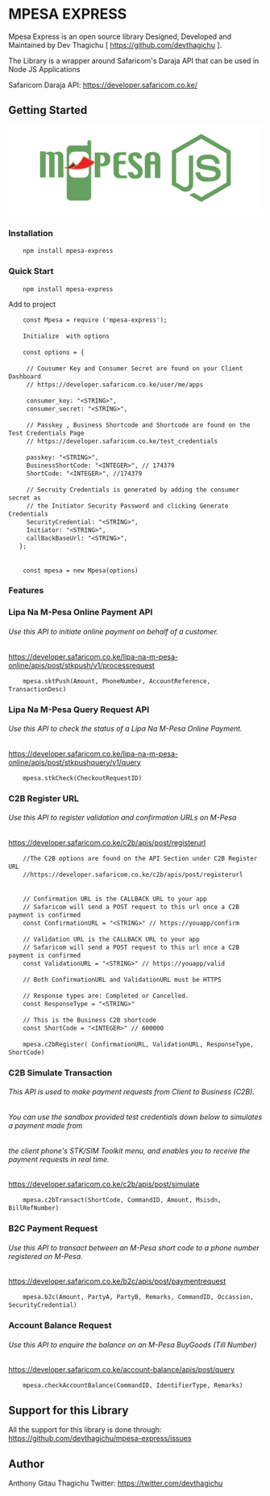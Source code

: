  # MPESA EXPRESS
 
 Mpesa Express is an open source library Designed, Developed and Maintained by Dev Thagichu [ https://github.com/devthagichu ].
 
 The Library is a wrapper around Safaricom's Daraja API that can be used in Node JS Applications
 
 Safaricom Daraja API: https://developer.safaricom.co.ke/
 
 
 
 ## Getting Started
![mpesa express](nodejs.png)


### Installation 

        npm install mpesa-express



### Quick Start

        npm install mpesa-express  

Add to project

        const Mpesa = require ('mpesa-express');

        Initialize  with options
 
        const options = {

         // Cousumer Key and Consumer Secret are found on your Client Dashboard
         // https://developer.safaricom.co.ke/user/me/apps

         consumer_key: "<STRING>",
         consumer_secret: "<STRING>",

         // Passkey , Business Shortcode and Shortcode are found on the Test Credentials Page
         // https://developer.safaricom.co.ke/test_credentials

         passkey: "<STRING>",
         BusinessShortCode: "<INTEGER>", // 174379
         ShortCode: "<INTEGER>", //174379

         // Secruity Credentials is generated by adding the consumer secret as 
         // the Initiator Security Password and clicking Generate Credentials
         SecurityCredential: "<STRING>",
         Initiator: "<STRING>",
         callBackBaseUrl: "<STRING>",
       };
 
    
        const mpesa = new Mpesa(options)



### Features

###   Lipa Na M-Pesa Online Payment API
###### Use this API to initiate online payment on behalf of a customer.
https://developer.safaricom.co.ke/lipa-na-m-pesa-online/apis/post/stkpush/v1/processrequest

        mpesa.sktPush(Amount, PhoneNumber, AccountReference, TransactionDesc) 

### Lipa Na M-Pesa Query Request API
###### Use this API to check the status of a Lipa Na M-Pesa Online Payment.
https://developer.safaricom.co.ke/lipa-na-m-pesa-online/apis/post/stkpushquery/v1/query

        mpesa.stkCheck(CheckoutRequestID)

### C2B Register URL
 ###### Use this API to register validation and confirmation URLs on M-Pesa 
 https://developer.safaricom.co.ke/c2b/apis/post/registerurl

        //The C2B options are found on the API Section under C2B Register URL 
        //https://developer.safaricom.co.ke/c2b/apis/post/registerurl


        // Confirmation URL is the CALLBACK URL to your app
        // Safaricom will send a POST request to this url once a C2B payment is confirmed
        const ConfirmationURL = "<STRING>" // https://youapp/confirm

        // Validation URL is the CALLBACK URL to your app
        // Safaricom will send a POST request to this url once a C2B payment is confirmed
        const ValidationURL = "<STRING>" // https://youapp/valid

        // Both ConfirmationURL and ValidationURL must be HTTPS

        // Response types are: Completed or Cancelled.
        const ResponseType = "<STRING>"

        // This is the Business C2B shortcode
        const ShortCode = "<INTEGER>" // 600000
        
        mpesa.c2bRegister( ConfirmationURL, ValidationURL, ResponseType, ShortCode)

### C2B Simulate Transaction
###### This API is used to make payment requests from Client to Business (C2B). 
###### You can use the sandbox provided test credentials down below to simulates a payment made from 
###### the client phone's STK/SIM Toolkit menu, and enables you to receive the payment requests in real time.
https://developer.safaricom.co.ke/c2b/apis/post/simulate

        mpesa.c2bTransact(ShortCode, CommandID, Amount, Msisdn, BillRefNumber)

### B2C Payment Request
###### Use this API to transact between an M-Pesa short code to a phone number registered on M-Pesa.
https://developer.safaricom.co.ke/b2c/apis/post/paymentrequest

        mpesa.b2c(Amount, PartyA, PartyB, Remarks, CommandID, Occassion, SecurityCredential)

### Account Balance Request
###### Use this API to enquire the balance on an M-Pesa BuyGoods (Till Number)
https://developer.safaricom.co.ke/account-balance/apis/post/query

        mpesa.checkAccountBalance(CommandID, IdentifierType, Remarks)
        
## Support for this Library

All the support for this library is done through: https://github.com/devthagichu/mpesa-express/issues


## Author
Anthony Gitau Thagichu
Twitter: https://twitter.com/devthagichu


